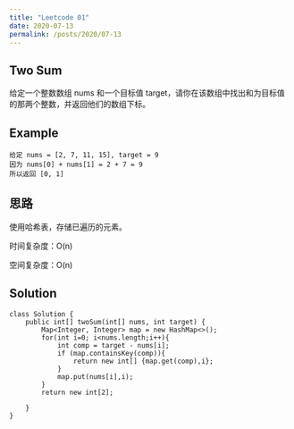 ```yaml
---
title: "Leetcode 01"
date: 2020-07-13
permalink: /posts/2020/07-13
---
```



## Two Sum

给定一个整数数组 nums 和一个目标值 target，请你在该数组中找出和为目标值的那两个整数，并返回他们的数组下标。

## Example

```
给定 nums = [2, 7, 11, 15], target = 9
因为 nums[0] + nums[1] = 2 + 7 = 9
所以返回 [0, 1]
```

## 思路

使用哈希表，存储已遍历的元素。

时间复杂度：O(n)

空间复杂度：O(n)

## Solution 

```
class Solution {
    public int[] twoSum(int[] nums, int target) {
        Map<Integer, Integer> map = new HashMap<>();
        for(int i=0; i<nums.length;i++){
            int comp = target - nums[i];
            if (map.containsKey(comp)){
                return new int[] {map.get(comp),i};
            }
            map.put(nums[i],i);
        }
        return new int[2];

    }
}
```



















